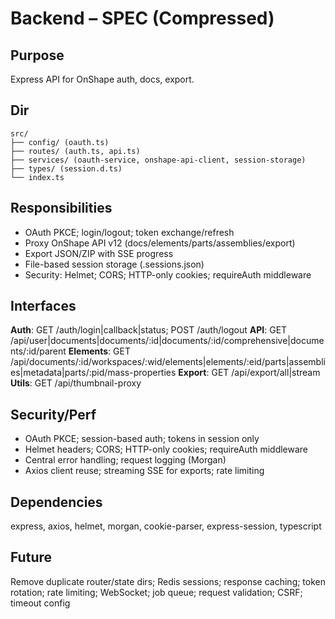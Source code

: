 # Backend – SPEC (Compressed)

## Purpose
Express API for OnShape auth, docs, export.

## Dir
```
src/
├── config/ (oauth.ts)
├── routes/ (auth.ts, api.ts)
├── services/ (oauth-service, onshape-api-client, session-storage)
├── types/ (session.d.ts)
└── index.ts
```

## Responsibilities
- OAuth PKCE; login/logout; token exchange/refresh
- Proxy OnShape API v12 (docs/elements/parts/assemblies/export)
- Export JSON/ZIP with SSE progress
- File-based session storage (.sessions.json)
- Security: Helmet; CORS; HTTP-only cookies; requireAuth middleware

## Interfaces
**Auth**: GET /auth/login|callback|status; POST /auth/logout
**API**: GET /api/user|documents|documents/:id|documents/:id/comprehensive|documents/:id/parent
**Elements**: GET /api/documents/:id/workspaces/:wid/elements|elements/:eid/parts|assemblies|metadata|parts/:pid/mass-properties
**Export**: GET /api/export/all|stream
**Utils**: GET /api/thumbnail-proxy

## Security/Perf
- OAuth PKCE; session-based auth; tokens in session only
- Helmet headers; CORS; HTTP-only cookies; requireAuth middleware
- Central error handling; request logging (Morgan)
- Axios client reuse; streaming SSE for exports; rate limiting

## Dependencies
express, axios, helmet, morgan, cookie-parser, express-session, typescript

## Future
Remove duplicate router/state dirs; Redis sessions; response caching; token rotation; rate limiting; WebSocket; job queue; request validation; CSRF; timeout config
